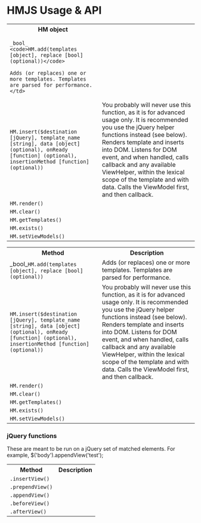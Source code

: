 # HMJS Usage & API

<table width="100%">
<tr>
    <th>HM object</th>
</tr>
<tr>
    <td>
    
    _bool_ <code>HM.add(templates [object], replace [bool] (optional))</code>
    
    Adds (or replaces) one or more templates. Templates are parsed for performance.
    </td>
</tr>
<tr>
    <td><code>HM.insert($destination [jQuery], template_name [string], data [object] (optional), onReady [function] (optional), insertionMethod [function] (optional))</code></td>
    <td>You probably will never use this function, as it is for advanced usage only. It is recommended you use
    the jQuery helper functions instead (see below). Renders template and inserts into DOM. Listens for DOM event, and when handled, calls callback and
        any available ViewHelper, within the lexical scope of the template and with data. Calls the ViewModel first,
        and then callback.</td>
</tr>
<tr>
    <td><code>HM.render()</code></td>
    <td></td>
</tr>
<tr>
    <td><code>HM.clear()</code></td>
    <td></td>
</tr>
<tr>
    <td><code>HM.getTemplates()</code></td>
    <td></td>
</tr>
<tr>
    <td><code>HM.exists()</code></td>
    <td></td>
</tr>
<tr>
    <td><code>HM.setViewModels()</code></td>
    <td></td>
</tr>
</table>

<table width="100%">
<tr>
    <th>Method</th>
    <th>Description</th>
</tr>
<tr>
    <td>_bool_<code>HM.add(templates [object], replace [bool] (optional))</code></td>
    <td>Adds (or replaces) one or more templates. Templates are parsed for performance.</td>
</tr>
<tr>
    <td><code>HM.insert($destination [jQuery], template_name [string], data [object] (optional), onReady [function] (optional), insertionMethod [function] (optional))</code></td>
    <td>You probably will never use this function, as it is for advanced usage only. It is recommended you use
    the jQuery helper functions instead (see below). Renders template and inserts into DOM. Listens for DOM event, and when handled, calls callback and
        any available ViewHelper, within the lexical scope of the template and with data. Calls the ViewModel first,
        and then callback.</td>
</tr>
<tr>
    <td><code>HM.render()</code></td>
    <td></td>
</tr>
<tr>
    <td><code>HM.clear()</code></td>
    <td></td>
</tr>
<tr>
    <td><code>HM.getTemplates()</code></td>
    <td></td>
</tr>
<tr>
    <td><code>HM.exists()</code></td>
    <td></td>
</tr>
<tr>
    <td><code>HM.setViewModels()</code></td>
    <td></td>
</tr>
</table>

### jQuery functions

These are meant to be run on a jQuery set of matched elements. For example, $('body').appendView('test');

<table width="100%">
<tr>
    <th>Method</th>
    <th>Description</th>
</tr>
<tr>
    <td><code>.insertView()</code></td>
    <td></td>
</tr>
<tr>
    <td><code>.prependView()</code></td>
    <td></td>
</tr>
<tr>
    <td><code>.appendView()</code></td>
    <td></td>
</tr>
<tr>
    <td><code>.beforeView()</code></td>
    <td></td>
</tr>
<tr>
    <td><code>.afterView()</code></td>
    <td></td>
</tr>
</table>